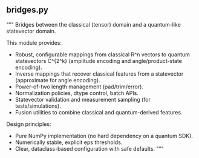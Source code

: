 ## bridges.py

"""
Bridges between the classical (tensor) domain and a quantum-like statevector domain.

This module provides:
  - Robust, configurable mappings from classical R^n vectors to quantum statevectors C^{2^k}
    (amplitude encoding and angle/product-state encoding).
  - Inverse mappings that recover classical features from a statevector (approximate for angle encoding).
  - Power-of-two length management (pad/trim/error).
  - Normalization policies, dtype control, batch APIs.
  - Statevector validation and measurement sampling (for tests/simulations).
  - Fusion utilities to combine classical and quantum-derived features.

Design principles:
  - Pure NumPy implementation (no hard dependency on a quantum SDK).
  - Numerically stable, explicit eps thresholds.
  - Clear, dataclass-based configuration with safe defaults.
"""
